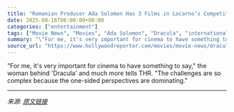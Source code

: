 ```yaml
---
title: "Romanian Producer Ada Solomon Has 3 Films in Locarno’s Competition and Likes Cinema to Cause Debate: “We Need Dialogue More Than Ever”"
date: 2025-08-16T06:00:00+08:00
categories: ["entertainment"]
tags: ["Movie News", "Movies", "Ada Solomon", "Dracula", "international", "Locarno", "Locarno Film Festival", "Radu Jude"]
summary: "\"For me, it's very important for cinema to have something to say,\" the woman behind 'Dracula' and much more tells THR. \"The challenges are so complex because the one-sided perspectives are dominating."
source_url: "https://www.hollywoodreporter.com/movies/movie-news/dracula-film-romania-producer-ada-solomon-interview-locarno-1236344649/"
---
```


"For me, it's very important for cinema to have something to say," the woman behind 'Dracula' and much more tells THR. "The challenges are so complex because the one-sided perspectives are dominating."

---

*来源: [原文链接](https://www.hollywoodreporter.com/movies/movie-news/dracula-film-romania-producer-ada-solomon-interview-locarno-1236344649/)*
